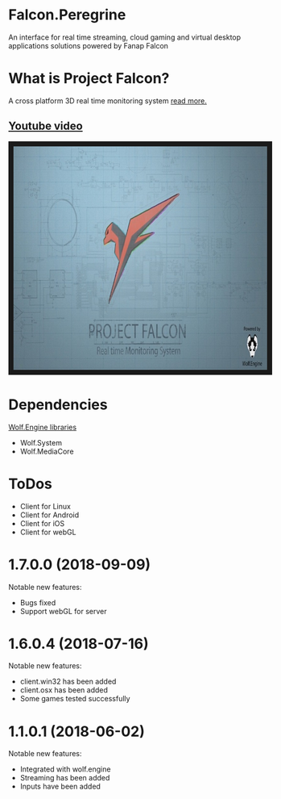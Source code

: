 # Falcon.Peregrine
An interface for real time streaming, cloud gaming and virtual desktop applications solutions powered by Fanap Falcon 

# What is Project Falcon?
A cross platform 3D real time monitoring system [read more.](https://www.linkedin.com/pulse/journey-project-falcon-pooya-eimandar/)

<a href="https://www.youtube.com/watch?v=ygpz35ddZ_4" target="_blank"><h2>Youtube video</h2></a>
<a href="https://www.youtube.com/watch?v=ygpz35ddZ_4" target="_blank"><img src="https://github.com/FanapSoft/Falcon.Peregrine/blob/master/Falcon.jpg" width="800" height="443" border="10" /></a>

# Dependencies 
[Wolf.Engine libraries](https://github.com/WolfSource/Wolf.Engine)
- Wolf.System 
- Wolf.MediaCore 

# ToDos
- Client for Linux
- Client for Android
- Client for iOS
- Client for webGL

# 1.7.0.0 (2018-09-09)
Notable new features:
- Bugs fixed
- Support webGL for server

# 1.6.0.4 (2018-07-16)
Notable new features:
- client.win32 has been added
- client.osx has been added
- Some games tested successfully

# 1.1.0.1 (2018-06-02)
Notable new features:
- Integrated with wolf.engine
- Streaming has been added
- Inputs have been added

